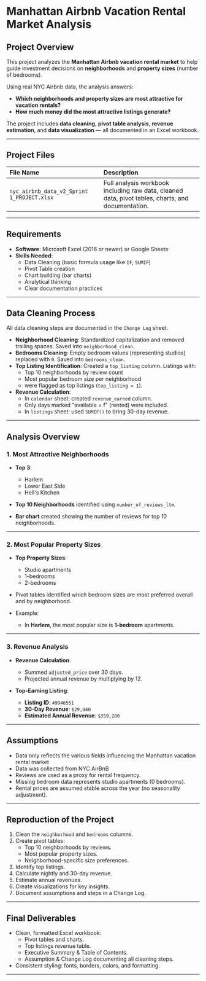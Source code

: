 #  Manhattan Airbnb Vacation Rental Market Analysis

##  Project Overview

This project analyzes the **Manhattan Airbnb vacation rental market** to help guide investment decisions on **neighborhoods** and **property sizes** (number of bedrooms).  

Using real NYC Airbnb data, the analysis answers:
- **Which neighborhoods and property sizes are most attractive for vacation rentals?**
- **How much money did the most attractive listings generate?**

The project includes **data cleaning**, **pivot table analysis**, **revenue estimation**, and **data visualization** — all documented in an Excel workbook.

---

##  Project Files

| File Name | Description |
| :--- | :--- |
| `nyc_airbnb_data_v2_Sprint 1_PROJECT.xlsx` | Full analysis workbook including raw data, cleaned data, pivot tables, charts, and documentation. |

---

##  Requirements

- **Software**: Microsoft Excel (2016 or newer) or Google Sheets
- **Skills Needed**:
  - Data Cleaning (basic formula usage like `IF`, `SUMIF`)
  - Pivot Table creation
  - Chart building (bar charts)
  - Analytical thinking
  - Clear documentation practices

---

##  Data Cleaning Process

All data cleaning steps are documented in the `Change Log` sheet.

- **Neighborhood Cleaning**: Standardized capitalization and removed trailing spaces. Saved into `neighborhood_clean`.
- **Bedrooms Cleaning**: Empty bedroom values (representing studios) replaced with `0`. Saved into `bedrooms_clean`.
- **Top Listing Identification**: Created a `top_listing` column. Listings with:
  - Top 10 neighborhoods by review count
  - Most popular bedroom size per neighborhood
  - were flagged as top listings (`top_listing = 1`).
- **Revenue Calculation**:
  - In `calendar` sheet: created `revenue_earned` column.
  - Only days marked "available = f" (rented) were included.
  - In `listings` sheet: used `SUMIF()` to bring 30-day revenue.

---

##  Analysis Overview

### 1. Most Attractive Neighborhoods
- **Top 3**:  
  - Harlem
  - Lower East Side
  - Hell's Kitchen

- **Top 10 Neighborhoods** identified using `number_of_reviews_ltm`.

-  **Bar chart** created showing the number of reviews for top 10 neighborhoods.

---

### 2. Most Popular Property Sizes
- **Top Property Sizes**:
  - Studio apartments
  - 1-bedrooms
  - 2-bedrooms

- Pivot tables identified which bedroom sizes are most preferred overall and by neighborhood.

- Example:  
  - In **Harlem**, the most popular size is **1-bedroom** apartments.

---

### 3. Revenue Analysis
- **Revenue Calculation**:
  - Summed `adjusted_price` over 30 days.
  - Projected annual revenue by multiplying by 12.

- **Top-Earning Listing**:
  - **Listing ID**: `49946551`
  - **30-Day Revenue**: `$29,940`
  - **Estimated Annual Revenue**: `$359,280`

---

## Assumptions
- Data only reflects the various fields influencing the Manhattan vacation rental market 
- Data was collected from NYC AirBnB
- Reviews are used as a proxy for rental frequency.
- Missing bedroom data represents studio apartments (0 bedrooms).
- Rental prices are assumed stable across the year (no seasonality adjustment).

---

## Reproduction of the Project

1. Clean the `neighborhood` and `bedrooms` columns.
2. Create pivot tables:
   - Top 10 neighborhoods by reviews.
   - Most popular property sizes.
   - Neighborhood-specific size preferences.
3. Identify top listings.
4. Calculate nightly and 30-day revenue.
5. Estimate annual revenues.
6. Create visualizations for key insights.
7. Document assumptions and steps in a Change Log.

---

## Final Deliverables
- Clean, formatted Excel workbook:
  - Pivot tables and charts.
  - Top listings revenue table.
  - Executive Summary & Table of Contents.
  - Assumption & Change Log documenting all cleaning steps.
- Consistent styling: fonts, borders, colors, and formatting.

---
